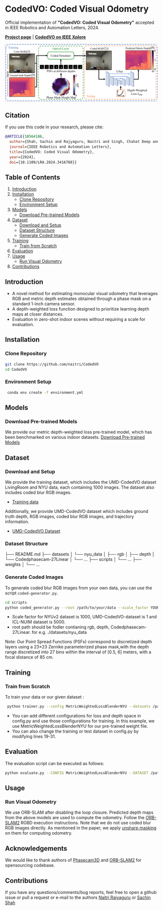 # CodedVO: Coded Visual Odometry

Official implementation of **"CodedVO: Coded Visual Odometry"** accepted in IEEE Robotics and Automation Letters, 2024.

[**Project page**](http://prg.cs.umd.edu/CodedVO) | [**CodedVO on IEEE Xplore**](https://ieeexplore.ieee.org/document/DOI_NUMBER_HERE)

![Example of coded aperture setup](assets/framework.png)

## Citation

If you use this code in your research, please cite:

```bibtex
@ARTICLE{10564186,
  author={Shah, Sachin and Rajyaguru, Naitri and Singh, Chahat Deep and Metzler, Christopher and Aloimonos, Yiannis},
  journal={IEEE Robotics and Automation Letters}, 
  title={CodedVO: Coded Visual Odometry}, 
  year={2024},
  doi={10.1109/LRA.2024.3416788}}
```
## Table of Contents

1. [Introduction](#introduction)
2. [Installation](#installation)
   - [Clone Repository](#clone-repository)
   - [Environment Setup](#environment-setup)
3. [Models](#models)
   - [Download Pre-trained Models](#download-pre-trained-models)
4. [Dataset](#dataset)
   - [Download and Setup](#download-and-setup)
   - [Dataset Structure](dataset-structure)
   - [Generate Coded Images](#generate-coded-images)
5. [Training](#training)
   - [Train from Scratch](#train-from-scratch)
6. [Evaluation](#evaluation)
7. [Usage](#usage)
   - [Run Visual Odometry](#run-visual-odometry)
8. [Contributions](#contributions)

## Introduction
- A novel method for estimating monocular visual odometry that leverages RGB and metric depth estimates obtained through a phase mask on a standard 1-inch camera sensor.
- A depth-weighted loss function designed to prioritize learning depth maps at closer distances.
- Evaluation in zero-shot indoor scenes without requiring a scale for evaluation.

## Installation

### Clone Repository

```bash
git clone https://github.com/naitri/CodedVO
cd CodedVO
```

### Environment Setup

```bash
 conda env create -f environment.yml
```

## Models

### Download Pre-trained Models
We provide our metric depth-weighted loss pre-trained model, which has been benchmarked on various indoor datasets. 
[Download Pre-trained Models](https://drive.google.com/drive/folders/1N8GyIXZe1DBrKiHNpmL3U363nQy-Rwi8?usp=sharing)

## Dataset

### Download and Setup
We provide the training dataset, which includes the UMD-CodedVO dataset LivingRoom and NYU data, each containing 1000 images. The dataset also includes coded blur RGB images. 
- [Training data](https://drive.google.com/drive/folders/12GrDxTBMaSlGeMRWycxmCQl01BHnC5-O?usp=sharing)

Additionally, we provide UMD-CodedVO dataset which includes ground truth depth, RGB images, coded blur RGB images, and trajectory information.
- [UMD-CodedVO Dataset](https://drive.google.com/drive/folders/12U8BH-AWUA4DgbOValO-_hNI_Z9RgMXr?usp=sharing)

### Dataset Structure
├── README.md
├── datasets
│   └── nyu_data
│       ├── rgb
│       ├── depth
│       └── Codedphasecam-27Linear
│   └── ...
├── scripts
│   └── ...
├── weights
│   └── ...
### Generate Coded Images
To generate coded blur RGB images from your own data, you can use the script `coded-generator.py`. 

```bash
cd scripts
python coded_generator.py --root /path/to/your/data --scale_factor YOUR_SCALE_FACTOR
```
- Scale factor for NYUv2 dataset is 1000, UMD-CodedVO-dataset is 1 and ICL-NUIM dataset is 5000.
- root path should be fodler contianing rgb, depth, Codedphasecam-27Linear. for e.g. ./datasets/nyu_data

Note: Our Point Spread Functions (PSFs) correspond to discretized depth layers using a 23×23 Zernike parameterized phase mask,with the depth range discretized into 27 bins within the interval of [0.5, 6] meters, with a focal distance of 85 cm.

## Training

### Train from Scratch
To train your data or our given dataset :
```bash
 python trainer.py --config MetricWeightedLossBlenderNYU --datasets /path/to/dataset/folder
```
- You can add different configurations for loss and depth space in config.py and use those configurations for training. In this example, we use MetricWeightedLossBlenderNYU for our pre-trained weight file.
- You can also change the training or test dataset in config.py by modifying lines 19-31.

## Evaluation
The evaluation script can be executed as follows:
```bash
python evaluate.py --CONFIG MetricWeightedLossBlenderNYU --DATASET /path/to/dataset/folder --OUTPUT /path/to/output/folder --CHECKPOINT /path/to/checkpoint/file
``` 

## Usage

### Run Visual Odometry
We use ORB-SLAM after disabling the loop closure. Predicted depth maps from the above models are used to compute the odometry. Follow the [ORB-SLAM2](https://github.com/raulmur/ORB_SLAM2) RGBD execution instructions. Note that we do not use coded blur RGB images directly. As mentioned in the paper, we apply [unsharp masking](https://www.mathworks.com/help/images/ref/imsharpen.html) on them for computing odometry.

## Acknowledgements
We would like to thank authors of [Phasecam3D](https://github.com/YichengWu/PhaseCam3D) and [ORB-SLAM2](https://github.com/raulmur/ORB_SLAM2) for opensourcing codebase.

## Contributions
If you have any questions/comments/bug reports, feel free to open a github issue or pull a request or e-mail to the authors [Naitri Rajyaguru](nrajyagu@umd.edu) or [Sachin Shah](shah2022@umd.edu)

